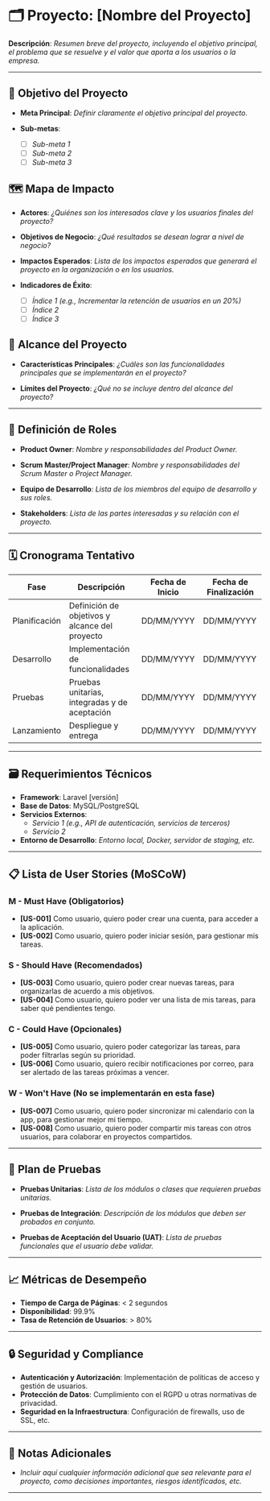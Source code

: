 # 🗂️ Proyecto: [Nombre del Proyecto]

**Descripción**:
_Resumen breve del proyecto, incluyendo el objetivo principal, el problema que se resuelve y el valor que aporta a los usuarios o la empresa._

---

## 🚀 Objetivo del Proyecto
- **Meta Principal**:
  _Definir claramente el objetivo principal del proyecto._

- **Sub-metas**:
  - [ ] _Sub-meta 1_
  - [ ] _Sub-meta 2_
  - [ ] _Sub-meta 3_

## 🗺️ Mapa de Impacto
- **Actores**:
  _¿Quiénes son los interesados clave y los usuarios finales del proyecto?_

- **Objetivos de Negocio**:
  _¿Qué resultados se desean lograr a nivel de negocio?_

- **Impactos Esperados**:
  _Lista de los impactos esperados que generará el proyecto en la organización o en los usuarios._

- **Indicadores de Éxito**:
  - [ ] _Índice 1 (e.g., Incrementar la retención de usuarios en un 20%)_
  - [ ] _Índice 2_
  - [ ] _Índice 3_

## 🎯 Alcance del Proyecto
- **Características Principales**:
  _¿Cuáles son las funcionalidades principales que se implementarán en el proyecto?_

- **Límites del Proyecto**:
  _¿Qué no se incluye dentro del alcance del proyecto?_

---

## 👥 Definición de Roles
- **Product Owner**:
  _Nombre y responsabilidades del Product Owner._

- **Scrum Master/Project Manager**:
  _Nombre y responsabilidades del Scrum Master o Project Manager._

- **Equipo de Desarrollo**:
  _Lista de los miembros del equipo de desarrollo y sus roles._

- **Stakeholders**:
  _Lista de las partes interesadas y su relación con el proyecto._

---

## 🗓️ Cronograma Tentativo
| Fase         | Descripción                                  | Fecha de Inicio | Fecha de Finalización |
|--------------|----------------------------------------------|-----------------|-----------------------|
| Planificación| Definición de objetivos y alcance del proyecto| DD/MM/YYYY      | DD/MM/YYYY            |
| Desarrollo   | Implementación de funcionalidades            | DD/MM/YYYY      | DD/MM/YYYY            |
| Pruebas      | Pruebas unitarias, integradas y de aceptación| DD/MM/YYYY      | DD/MM/YYYY            |
| Lanzamiento  | Despliegue y entrega                         | DD/MM/YYYY      | DD/MM/YYYY            |

---

## 🗃️ Requerimientos Técnicos
- **Framework**: Laravel [versión]
- **Base de Datos**: MySQL/PostgreSQL
- **Servicios Externos**:
  - _Servicio 1 (e.g., API de autenticación, servicios de terceros)_
  - _Servicio 2_
- **Entorno de Desarrollo**:
  _Entorno local, Docker, servidor de staging, etc._

---

## 📋 Lista de User Stories (MoSCoW)

### M - Must Have (Obligatorios)
- **[US-001]** Como usuario, quiero poder crear una cuenta, para acceder a la aplicación.
- **[US-002]** Como usuario, quiero poder iniciar sesión, para gestionar mis tareas.

### S - Should Have (Recomendados)
- **[US-003]** Como usuario, quiero poder crear nuevas tareas, para organizarlas de acuerdo a mis objetivos.
- **[US-004]** Como usuario, quiero poder ver una lista de mis tareas, para saber qué pendientes tengo.

### C - Could Have (Opcionales)
- **[US-005]** Como usuario, quiero poder categorizar las tareas, para poder filtrarlas según su prioridad.
- **[US-006]** Como usuario, quiero recibir notificaciones por correo, para ser alertado de las tareas próximas a vencer.

### W - Won't Have (No se implementarán en esta fase)
- **[US-007]** Como usuario, quiero poder sincronizar mi calendario con la app, para gestionar mejor mi tiempo.
- **[US-008]** Como usuario, quiero poder compartir mis tareas con otros usuarios, para colaborar en proyectos compartidos.

---

## 🧪 Plan de Pruebas
- **Pruebas Unitarias**:
  _Lista de los módulos o clases que requieren pruebas unitarias._

- **Pruebas de Integración**:
  _Descripción de los módulos que deben ser probados en conjunto._

- **Pruebas de Aceptación del Usuario (UAT)**:
  _Lista de pruebas funcionales que el usuario debe validar._

---

## 📈 Métricas de Desempeño
- **Tiempo de Carga de Páginas**: < 2 segundos
- **Disponibilidad**: 99.9%
- **Tasa de Retención de Usuarios**: > 80%

---

## 🔒 Seguridad y Compliance
- **Autenticación y Autorización**: Implementación de políticas de acceso y gestión de usuarios.
- **Protección de Datos**: Cumplimiento con el RGPD u otras normativas de privacidad.
- **Seguridad en la Infraestructura**: Configuración de firewalls, uso de SSL, etc.

---

## 📝 Notas Adicionales
- _Incluir aquí cualquier información adicional que sea relevante para el proyecto, como decisiones importantes, riesgos identificados, etc._

---

